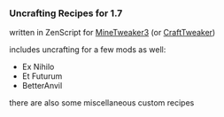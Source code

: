 ### Uncrafting Recipes for 1.7

written in ZenScript for [MineTweaker3](https://minecraft.curseforge.com/projects/minetweaker3) (or [CraftTweaker](https://minecraft.curseforge.com/projects/crafttweaker))

includes uncrafting for a few mods as well:
- Ex Nihilo
- Et Futurum
- BetterAnvil

there are also some miscellaneous custom recipes
